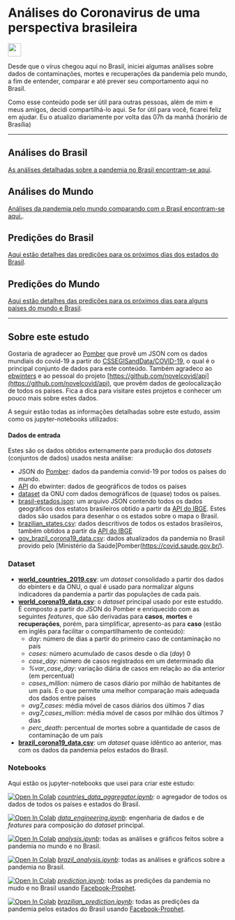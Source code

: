 # **Análises do Coronavirus de uma perspectiva brasileira**

<img src="https://raw.githubusercontent.com/NovelCOVID/API/master/assets/flags/gb.png" width="30"  />

Desde que o vírus chegou aqui no Brasil, iniciei algumas análises sobre dados de contaminações, mortes e recuperações da pandemia pelo mundo, a fim de entender, comparar e até prever seu comportamento aqui no Brasil.

Como esse conteúdo pode ser útil para outras pessoas, além de mim e meus amigos, decidi compartilhá-lo aqui. Se for útil para você, ficarei feliz em ajudar.
Eu o atualizo diariamente por volta das 07h da manhã (horário de Brasília)

-----------------

## Análises do Brasil

<!-- [<img src="analysis/BrazilMap.png" width="80"  /> <br>Click here for updated map](analysis/brazilMap.html) -->
[As análises detalhadas sobre a pandemia no Brasil encontram-se aqui](analysis/README.md).

## Análises do Mundo
[Análises da pandemia pelo mundo comparando com o Brasil encontram-se aqui.](analysis/README_WORLD.md).

## Predições do Brasil
[Aqui estão detalhes das predições para os próximos dias dos estados do Brasil](predictions/README.md).

## Predições do Mundo
[Aqui estão detalhes das predições para os próximos dias para alguns países do mundo e Brasil](predictions/README_WORLD.md).

------------------
## Sobre este estudo

Gostaria de agradecer ao [Pomber](https://github.com/pomber/covid19) que provê um JSON com os dados mundiais do covid-19 a partir do [CSSEGISandData/COVID-19](https://github.com/CSSEGISandData/COVID-19), o qual é o principal conjunto de dados para este conteúdo. Também agradeco ao [ebwinters](https://github.com/NovelCOVID/API/commits?author=ebwinters) e ao pessoal do projeto [https://github.com/novelcovid/api](https://github.com/novelcovid/api), que provêm dados de geolocalização de todos os países.
Fica a dica para visitare estes projetos e conhecer um pouco mais sobre estes dados.

A seguir estão todas as informações detalhadas sobre este estudo, assim como os jupyter-notebooks utilizados:

#### Dados de entrada
Estes são os dados obtidos externamente para produção dos *datasets* (conjuntos de dados) usados nesta análise:
* JSON do [Pomber](https://github.com/pomber/covid19): dados da pandemia convid-19 por todos os países do mundo.
* [API](https://github.com/novelcovid/api) do  ebwinter: dados de geográficos de todos os países
* [dataset](#https://population.un.org/wpp/Download/Standard/CSV/) da ONU com dados demográficos de (quase) todos os países.
* [brasil-estados.json](data/brasil-estados.json): um arquivo JSON contendo todos os dados geográficos dos estatos brasileiros obtido a partir da [API do IBGE](https://servicodados.ibge.gov.br/api/v2/malhas/?formato=application/vnd.geo+json&resolucao=2). Estes dados são usados para desenhar o os estados sobre o mapa o Brasil.
* [brazilian_states.csv](data/brazilian_states.csv): dados descritivos de todos os estados brasileiros, também obtidos a partir da [API do IBGE](https://servicodados.ibge.gov.br/api/v1/localidades/estados/)
* [gov_brazil_corona19_data.csv](data/gov_brazil_corona19_data.csv): dados atualizados da pandemia no Brasil provido pelo [Ministério da Saúde]Pomber(https://covid.saude.gov.br/).

### Dataset
* **[world_countries_2019.csv](data/world_countries_2019.csv)**: um *dataset* consolidado a partir dos dados do ebinters e da ONU, o qual é usado para normalizar alguns indicadores da pandemia a partir das populações de cada país.
* **[world_corona19_data.csv](data/world_corona19_data.csv)**: o *dataset* principal usado por este estuddo. É composto a partir do JSON do Pomber e enriquecido com as seguintes *features*, que são derivadas para **casos**, **mortes** e **recuperações**, porém, para simplificar, apresento-as para **caso** (estão em inglês para facilitar o compartilhamento de conteúdo):
    * *day*: número de dias a partir do primeiro caso de contaminação no país
    * *cases*: número acumulado de casos desde o dia (*day*) 0
    * *case_day*: número de casos registrados em um determinado dia
    * *%var_case_day*: variação diária de casos em relação ao dia anterior (em percentual)
    * *cases_million*: número de casos diário por milhão de habitantes de um país. É o que permite uma melhor comparação mais adequada dos dados entre países
    * *avg7_cases*: média móvel de casos diários dos últimos 7 dias
    * *avg7_cases_million*: média móvel de casos por milhão dos últimos 7 dias 
    * *perc_death*: percentual de mortes sobre a quantidade de casos de contaminação de um país
* **[brazil_corona19_data.csv](data/brazil_corona19_data.csv)**: um *dataset* quase idêntico ao anterior, mas com os dados da pandemia pelos estados do Brasil. 

### Notebooks
Aqui estão os jupyter-notebooks que usei para criar este estudo:

[![Open In Colab](https://colab.research.google.com/assets/colab-badge.svg)](https://colab.research.google.com/github/rafaelcastellar/coronavirus/blob/master/notebooks/countries_data_aggregator.ipynb) *[countries_data_aggregator.ipynb](notebooks/countries_data_aggregator.ipynb)*: o agregador de todos os dados de todos os países e estados do Brasil.

[![Open In Colab](https://colab.research.google.com/assets/colab-badge.svg)](https://colab.research.google.com/github/rafaelcastellar/coronavirus/blob/master/notebooks/data_engineering.ipynb) *[data_engineering.ipynb](notebooks/data_engineering.ipynb)*: engenharia de dados e de *features* para composição do *dataset* principal.

[![Open In Colab](https://colab.research.google.com/assets/colab-badge.svg)](https://colab.research.google.com/github/rafaelcastellar/coronavirus/blob/master/notebooks/analysis.ipynb) *[analysis.ipynb](notebooks/analysis.ipynb)*: todas as análises e gráficos feitos sobre a pandemia no mundo e no Brasil.

[![Open In Colab](https://colab.research.google.com/assets/colab-badge.svg)](https://colab.research.google.com/github/rafaelcastellar/coronavirus/blob/master/notebooks/brazil_analysis.ipynb) *[brazil_analysis.ipynb](notebooks/brazil_analysis.ipynb)*: todas as análises e gráficos sobre a pandemia no Brasil.

[![Open In Colab](https://colab.research.google.com/assets/colab-badge.svg)](https://colab.research.google.com/github/rafaelcastellar/coronavirus/blob/master/notebooks/prediction.ipynb) *[prediction.ipynb](notebooks/prediction.ipynb)*: todas as predições da pandemia no mudo e no Brasil usando [Facebook-Prophet](https://facebook.github.io/prophet/docs/quick_start.html).

[![Open In Colab](https://colab.research.google.com/assets/colab-badge.svg)](https://colab.research.google.com/github/rafaelcastellar/coronavirus/blob/master/notebooks/brazilian_prediction.ipynb) *[brazilian_prediction.ipynb](notebooks/brazilian_prediction.ipynb)*: todas as predições da pandemia pelos estados do Brasil usando [Facebook-Prophet](https://facebook.github.io/prophet/docs/quick_start.html).